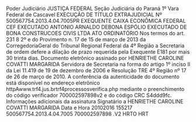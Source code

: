 Poder Judiciário JUSTIÇA FEDERAL Seção Judiciária do Paraná 1º Vara Federal de Cascavel EXECUÇÃO DE TÍTULO EXTRAJUDICIAL Nº 500567754.2013.4.04.7005PR EXEQUENTE CAIXA ECONÔMICA FEDERAL CEF EXECUTADO ANTONIO ARNALDO DEBONA ESPÓLIO EXECUTADO DE BONA CONSTRUCOES CIVIS LTDA ATO ORDINATÓRIO Nos termos do art. 231 8 2º e do Provimento n. 17 de 15 de março de 2013 da CorregedoriaGeral do Tribunal Regional Federal da 4º Região a Secretaria de ordem defere a dilação de prazo requerida pela Exequente E181 por mais 30 trinta dias. Documento eletrônico assinado por HENRIETHE CAROLINE COVATTI MARGARIDA Servidora de Secretaria na forma do artigo 1º inciso II da Lei 11.419 de 19 de dezembro de 2006 e Resolução TRE 4º Região nº 17 de 26 de março de 2010. A conferência da autenticidade do documento está disponível no endereço eletrônico httpAwww.trf4.jus.brtrf4processosverifica.php mediante o preenchimento do código verificador 700002597898v2 e do código CRC S4ddd9fc. Informações adicionais da assinatura Signatário a HENRIETHE CAROLINE COVATTI MARGARIDA Data e Hora 20102016 155217 500567754.2013.4.04.7005 700002597898 .V2 HRTO HRT

